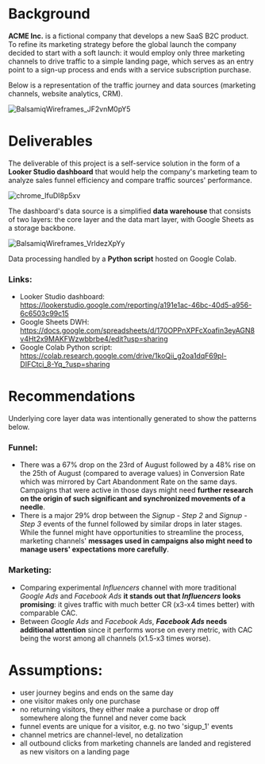 # Background
**ACME Inc.** is a fictional company that develops a new SaaS B2C product. To refine its marketing strategy before the global launch the company decided to start with a soft launch: it would employ only three marketing channels to drive traffic to a simple landing page, which serves as an entry point to a sign-up process and ends with a service subscription purchase.

Below is a representation of the traffic journey and data sources (marketing channels, website analytics, CRM).

![BalsamiqWireframes_JF2vnM0pY5](https://github.com/user-attachments/assets/f94853bc-38fd-4998-b7b5-c19883e63d06)


# Deliverables
The deliverable of this project is a self-service solution in the form of a **Looker Studio dashboard** that would help the company's marketing team to analyze sales funnel efficiency and compare traffic sources' performance. 

![chrome_IfuDI8p5xv](https://github.com/user-attachments/assets/badf97e5-9228-4227-a38b-27f4faa858a4)

The dashboard's data source is a simplified **data warehouse** that consists of two layers: the core layer and the data mart layer, with Google Sheets as a storage backbone.

![BalsamiqWireframes_VrldezXpYy](https://github.com/user-attachments/assets/e31128f9-ec1e-4512-a4ab-4e50a93b383a)

Data processing handled by a **Python script** hosted on Google Colab.

### Links:
- Looker Studio dashboard: https://lookerstudio.google.com/reporting/a191e1ac-46bc-40d5-a956-6c6503c99c15
- Google Sheets DWH: https://docs.google.com/spreadsheets/d/170OPPnXPFcXoafin3eyAGN8v4Ht2x9MAKFWzwbbrbe4/edit?usp=sharing
- Google Colab Python script: https://colab.research.google.com/drive/1koQii_g2oa1dqF69pl-DIFCtci_8-Yq_?usp=sharing

# Recommendations
Underlying core layer data was intentionally generated to show the patterns below.

### Funnel:
- There was a 67% drop on the 23rd of August followed by a 48% rise on the 25th of August (compared to average values) in Conversion Rate which was mirrored by Cart Abandonment Rate on the same days. Campaigns that were active in those days might need **further research on the origin of such significant and synchronized movements of a needle**.
- There is a major 29% drop between the *Signup - Step 2* and *Signup - Step 3* events of the funnel followed by similar drops in later stages. While the funnel might have opportunities to streamline the process, marketing channels' **messages used in campaigns also might need to manage users' expectations more carefully**.

### Marketing:
- Comparing experimental *Influencers* channel with more traditional *Google Ads* and *Facebook Ads* **it stands out that *Influencers* looks promising**: it gives traffic with much better CR (x3-x4 times better) with comparable CAC.
- Between *Google Ads* and *Facebook Ads*, ***Facebook Ads* needs additional attention** since it performs worse on every metric, with CAC being the worst among all channels (x1.5-x3 times worse).

# Assumptions:
 - user journey begins and ends on the same day
 - one visitor makes only one purchase
 - no returning visitors, they either make a purchase or drop off somewhere along the funnel and never come back
 - funnel events are unique for a visitor, e.g. no two 'sigup_1' events
 - channel metrics are channel-level, no detalization
 - all outbound clicks from marketing channels are landed and registered as new visitors on a landing page
